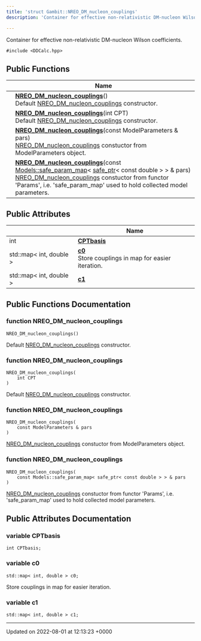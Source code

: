```yaml
---
title: 'struct Gambit::NREO_DM_nucleon_couplings'
description: 'Container for effective non-relativistic DM-nucleon Wilson coefficients. '

---
```









Container for effective non-relativistic DM-nucleon Wilson coefficients. 


`#include <DDCalc.hpp>`

## Public Functions

|                | Name           |
| -------------- | -------------- |
| | **[NREO_DM_nucleon_couplings](/documentation/code/classes/structgambit_1_1nreo__dm__nucleon__couplings/#function-nreo-dm-nucleon-couplings)**()<br>Default [NREO_DM_nucleon_couplings](/documentation/code/classes/structgambit_1_1nreo__dm__nucleon__couplings/) constructor.  |
| | **[NREO_DM_nucleon_couplings](/documentation/code/classes/structgambit_1_1nreo__dm__nucleon__couplings/#function-nreo-dm-nucleon-couplings)**(int CPT)<br>Default [NREO_DM_nucleon_couplings](/documentation/code/classes/structgambit_1_1nreo__dm__nucleon__couplings/) constructor.  |
| | **[NREO_DM_nucleon_couplings](/documentation/code/classes/structgambit_1_1nreo__dm__nucleon__couplings/#function-nreo-dm-nucleon-couplings)**(const ModelParameters & pars)<br>[NREO_DM_nucleon_couplings](/documentation/code/classes/structgambit_1_1nreo__dm__nucleon__couplings/) constuctor from ModelParameters object.  |
| | **[NREO_DM_nucleon_couplings](/documentation/code/classes/structgambit_1_1nreo__dm__nucleon__couplings/#function-nreo-dm-nucleon-couplings)**(const [Models::safe_param_map](/documentation/code/classes/classgambit_1_1models_1_1safe__param__map/)< [safe_ptr](/documentation/code/classes/classgambit_1_1safe__ptr/)< const double > > & pars)<br>[NREO_DM_nucleon_couplings](/documentation/code/classes/structgambit_1_1nreo__dm__nucleon__couplings/) constuctor from functor 'Params', i.e. 'safe_param_map' used to hold collected model parameters.  |

## Public Attributes

|                | Name           |
| -------------- | -------------- |
| int | **[CPTbasis](/documentation/code/classes/structgambit_1_1nreo__dm__nucleon__couplings/#variable-cptbasis)**  |
| std::map< int, double > | **[c0](/documentation/code/classes/structgambit_1_1nreo__dm__nucleon__couplings/#variable-c0)** <br>Store couplings in map for easier iteration.  |
| std::map< int, double > | **[c1](/documentation/code/classes/structgambit_1_1nreo__dm__nucleon__couplings/#variable-c1)**  |

## Public Functions Documentation

### function NREO_DM_nucleon_couplings

```
NREO_DM_nucleon_couplings()
```

Default [NREO_DM_nucleon_couplings](/documentation/code/classes/structgambit_1_1nreo__dm__nucleon__couplings/) constructor. 

### function NREO_DM_nucleon_couplings

```
NREO_DM_nucleon_couplings(
    int CPT
)
```

Default [NREO_DM_nucleon_couplings](/documentation/code/classes/structgambit_1_1nreo__dm__nucleon__couplings/) constructor. 

### function NREO_DM_nucleon_couplings

```
NREO_DM_nucleon_couplings(
    const ModelParameters & pars
)
```

[NREO_DM_nucleon_couplings](/documentation/code/classes/structgambit_1_1nreo__dm__nucleon__couplings/) constuctor from ModelParameters object. 

### function NREO_DM_nucleon_couplings

```
NREO_DM_nucleon_couplings(
    const Models::safe_param_map< safe_ptr< const double > > & pars
)
```

[NREO_DM_nucleon_couplings](/documentation/code/classes/structgambit_1_1nreo__dm__nucleon__couplings/) constuctor from functor 'Params', i.e. 'safe_param_map' used to hold collected model parameters. 

## Public Attributes Documentation

### variable CPTbasis

```
int CPTbasis;
```


### variable c0

```
std::map< int, double > c0;
```

Store couplings in map for easier iteration. 

### variable c1

```
std::map< int, double > c1;
```


-------------------------------

Updated on 2022-08-01 at 12:13:23 +0000